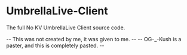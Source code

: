 # UmbrellaLive-Client
The full No KV UmbrellaLive Client source code. 

-- This was not created by me, it was given to me. --
-- OG-_-Kush is a paster, and this is completely pasted. --

